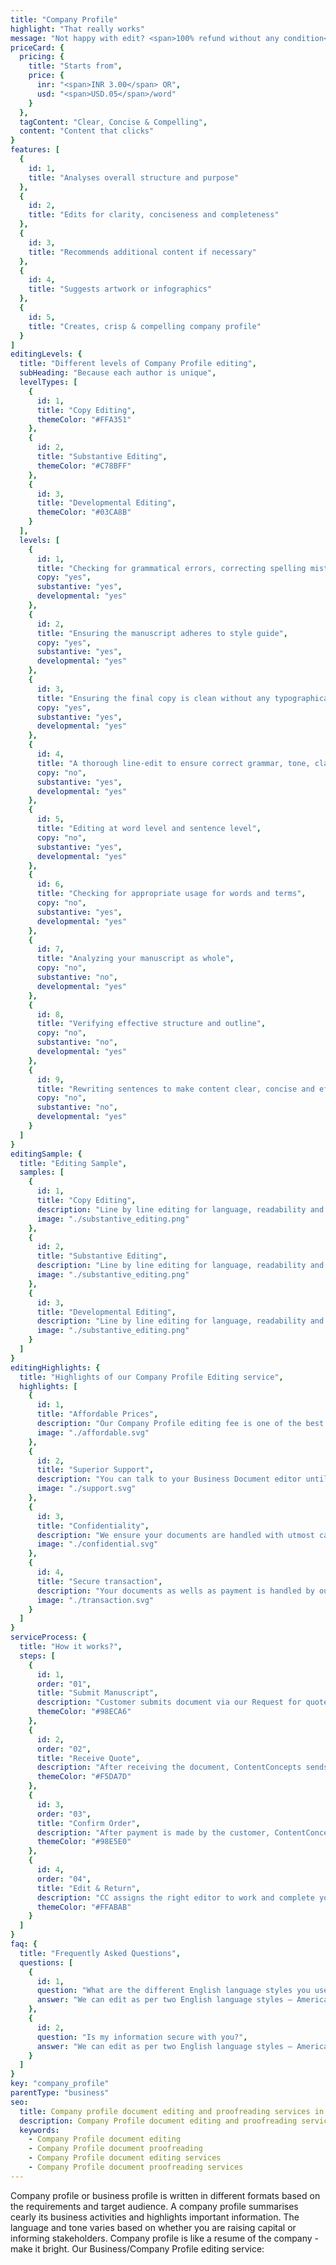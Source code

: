 ```yaml
---
title: "Company Profile"
highlight: "That really works"
message: "Not happy with edit? <span>100% refund without any condition</span>"
priceCard: {
  pricing: {
    title: "Starts from",
    price: {
      inr: "<span>INR 3.00</span> OR",
      usd: "<span>USD.05</span>/word"
    }
  },
  tagContent: "Clear, Concise & Compelling",
  content: "Content that clicks"
}
features: [
  {
    id: 1,
    title: "Analyses overall structure and purpose"
  },
  {
    id: 2,
    title: "Edits for clarity, conciseness and completeness"
  },
  {
    id: 3,
    title: "Recommends additional content if necessary"
  },
  {
    id: 4,
    title: "Suggests artwork or infographics"
  },
  {
    id: 5,
    title: "Creates, crisp & compelling company profile"
  }
]
editingLevels: {
  title: "Different levels of Company Profile editing",
  subHeading: "Because each author is unique",
  levelTypes: [
    {
      id: 1,
      title: "Copy Editing",
      themeColor: "#FFA351"
    },
    {
      id: 2,
      title: "Substantive Editing",
      themeColor: "#C78BFF"
    },
    {
      id: 3,
      title: "Developmental Editing",
      themeColor: "#03CA8B"
    }
  ],
  levels: [
    {
      id: 1,
      title: "Checking for grammatical errors, correcting spelling mistakes",
      copy: "yes",
      substantive: "yes",
      developmental: "yes"
    },
    {
      id: 2,
      title: "Ensuring the manuscript adheres to style guide",
      copy: "yes",
      substantive: "yes",
      developmental: "yes"
    },
    {
      id: 3,
      title: "Ensuring the final copy is clean without any typographical or other errors",
      copy: "yes",
      substantive: "yes",
      developmental: "yes"
    },
    {
      id: 4,
      title: "A thorough line-edit to ensure correct grammar, tone, clarity and consistency",
      copy: "no",
      substantive: "yes",
      developmental: "yes"
    },
    {
      id: 5,
      title: "Editing at word level and sentence level",
      copy: "no",
      substantive: "yes",
      developmental: "yes"
    },
    {
      id: 6,
      title: "Checking for appropriate usage for words and terms",
      copy: "no",
      substantive: "yes",
      developmental: "yes"
    },
    {
      id: 7,
      title: "Analyzing your manuscript as whole",
      copy: "no",
      substantive: "no",
      developmental: "yes"
    },
    {
      id: 8,
      title: "Verifying effective structure and outline",
      copy: "no",
      substantive: "no",
      developmental: "yes"
    },
    {
      id: 9,
      title: "Rewriting sentences to make content clear, concise and effective",
      copy: "no",
      substantive: "no",
      developmental: "yes"
    }
  ]
}
editingSample: {
  title: "Editing Sample",
  samples: [
    {
      id: 1,
      title: "Copy Editing",
      description: "Line by line editing for language, readability and technical learning improvement",
      image: "./substantive_editing.png"
    },
    {
      id: 2,
      title: "Substantive Editing",
      description: "Line by line editing for language, readability and technical improvement",
      image: "./substantive_editing.png"
    },
    {
      id: 3,
      title: "Developmental Editing",
      description: "Line by line editing for language, readability and technical improvement",
      image: "./substantive_editing.png"
    }
  ]
}
editingHighlights: {
  title: "Highlights of our Company Profile Editing service",
  highlights: [
    {
      id: 1,
      title: "Affordable Prices",
      description: "Our Company Profile editing fee is one of the best in the industry for the level of quality work we offer from our trusted Business English editors.",
      image: "./affordable.svg"
    },
    {
      id: 2,
      title: "Superior Support",
      description: "You can talk to your Business Document editor until you are satisfied with our editing service, get your queries answered via email or chat and send your dpcument after review for further check.",
      image: "./support.svg"
    },
    {
      id: 3,
      title: "Confidentiality",
      description: "We ensure your documents are handled with utmost care. We can sign NDA if necessary.",
      image: "./confidential.svg"
    },
    {
      id: 4,
      title: "Secure transaction",
      description: "Your documents as wells as payment is handled by our secure website which has passed the best level of security testing in the industry.",
      image: "./transaction.svg"
    }
  ]
}
serviceProcess: {
  title: "How it works?",
  steps: [
    {
      id: 1,
      order: "01",
      title: "Submit Manuscript",
      description: "Customer submits document via our Request for quote page.",
      themeColor: "#98ECA6"
    },
    {
      id: 2,
      order: "02",
      title: "Receive Quote",
      description: "After receiving the document, ContentConcepts sends price quote.",
      themeColor: "#F5DA7D"
    },
    {
      id: 3,
      order: "03",
      title: "Confirm Order",
      description: "After payment is made by the customer, ContentConcepts sends confirmation of payment.",
      themeColor: "#98E5E0"
    },
    {
      id: 4,
      order: "04",
      title: "Edit & Return",
      description: "CC assigns the right editor to work and complete your document.",
      themeColor: "#FFABAB"
    }
  ]
}
faq: {
  title: "Frequently Asked Questions",
  questions: [
    {
      id: 1,
      question: "What are the different English language styles you use while editing?",
      answer: "We can edit as per two English language styles – American English and British English. You can choose your preferred language style in the online submission form."
    },
    {
      id: 2,
      question: "Is my information secure with you?",
      answer: "We can edit as per two English language styles – American English and British English."
    }
  ]
}
key: "company_profile"
parentType: "business"
seo:
  title: Company profile document editing and proofreading services in India.
  description: Company Profile document editing and proofreading services in India at affordable prices.
  keywords:
    - Company Profile document editing
    - Company Profile document proofreading
    - Company Profile document editing services
    - Company Profile document proofreading services
---
```


Company profile or business profile is written in different formats based on the requirements and target audience. A company profile summarises cearly its business activities and highlights important information. The language and tone varies based on whether you are raising capital or informing stakeholders. Company profile is like a resume of the company - make it bright. Our Business/Company Profile editing service:
